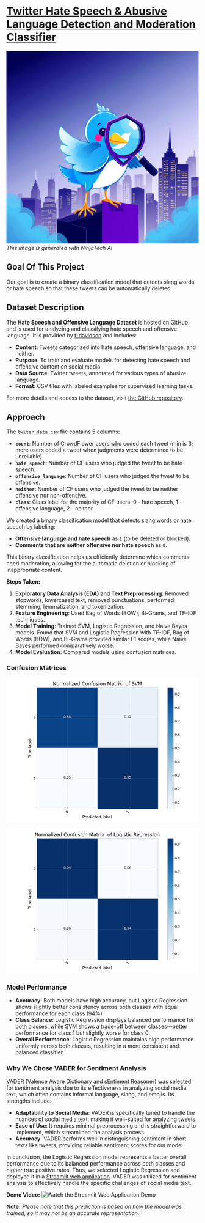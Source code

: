 # **[Twitter Hate Speech & Abusive Language Detection and Moderation Classifier](https://twitter-hate-speech-abusive-language-detection-and-moderation.streamlit.app/)**

![Cover](https://github.com/5PCD3/Twitter-Hate-Speech-Abusive-Language-Detection-and-Moderation-Classifier/blob/main/cover_picture.jpeg)
*This image is generated with NinjaTech AI*

## **Goal Of This Project**
Our goal is to create a binary classification model that detects slang words or hate speech so that these tweets can be automatically deleted.

## **Dataset Description**

The **Hate Speech and Offensive Language Dataset** is hosted on GitHub and is used for analyzing and classifying hate speech and offensive language. It is provided by [t-davidson](https://github.com/t-davidson) and includes:

- **Content**: Tweets categorized into hate speech, offensive language, and neither.
- **Purpose**: To train and evaluate models for detecting hate speech and offensive content on social media.
- **Data Source**: Twitter tweets, annotated for various types of abusive language.
- **Format**: CSV files with labeled examples for supervised learning tasks.

For more details and access to the dataset, visit [the GitHub repository](https://github.com/t-davidson/hate-speech-and-offensive-language).

## **Approach**

The `twiter_data.csv` file contains 5 columns:

* **`count`**: Number of CrowdFlower users who coded each tweet (min is 3; more users coded a tweet when judgments were determined to be unreliable).
* **`hate_speech`**: Number of CF users who judged the tweet to be hate speech.
* **`offensive_language`**: Number of CF users who judged the tweet to be offensive.
* **`neither`**: Number of CF users who judged the tweet to be neither offensive nor non-offensive.
* **`class`**: Class label for the majority of CF users. 0 - hate speech, 1 - offensive language, 2 - neither.

We created a binary classification model that detects slang words or hate speech by labeling:

- **Offensive language and hate speech** as `1` (to be deleted or blocked).
- **Comments that are neither offensive nor hate speech** as `0`.

This binary classification helps us efficiently determine which comments need moderation, allowing for the automatic deletion or blocking of inappropriate content.

**Steps Taken:**
1. **Exploratory Data Analysis (EDA)** and **Text Preprocessing**: Removed stopwords, lowercased text, removed punctuations, performed stemming, lemmatization, and tokenization.
2. **Feature Engineering**: Used Bag of Words (BOW), Bi-Grams, and TF-IDF techniques.
3. **Model Training**: Trained SVM, Logistic Regression, and Naive Bayes models. Found that SVM and Logistic Regression with TF-IDF, Bag of Words (BOW), and Bi-Grams provided similar F1 scores, while Naive Bayes performed comparatively worse.
4. **Model Evaluation**: Compared models using confusion matrices.

### Confusion Matrices

![SVM Confusion Matrix](https://github.com/5PCD3/Twitter-Hate-Speech-Abusive-Language-Detection-and-Moderation-Classifier/blob/main/plots/SVM_confusion_matrix_normalized.png)

![Logistic Regression Confusion Matrix](https://github.com/5PCD3/Twitter-Hate-Speech-Abusive-Language-Detection-and-Moderation-Classifier/blob/main/plots/Log_reg_confusion_matrix_normalized.png)

### Model Performance

- **Accuracy**: Both models have high accuracy, but Logistic Regression shows slightly better consistency across both classes with equal performance for each class (94%).
- **Class Balance**: Logistic Regression displays balanced performance for both classes, while SVM shows a trade-off between classes—better performance for class 1 but slightly worse for class 0.
- **Overall Performance**: Logistic Regression maintains high performance uniformly across both classes, resulting in a more consistent and balanced classifier.

### Why We Chose VADER for Sentiment Analysis

VADER (Valence Aware Dictionary and sEntiment Reasoner) was selected for sentiment analysis due to its effectiveness in analyzing social media text, which often contains informal language, slang, and emojis. Its strengths include:

- **Adaptability to Social Media**: VADER is specifically tuned to handle the nuances of social media text, making it well-suited for analyzing tweets.
- **Ease of Use**: It requires minimal preprocessing and is straightforward to implement, which streamlined the analysis process.
- **Accuracy**: VADER performs well in distinguishing sentiment in short texts like tweets, providing reliable sentiment scores for our model.

In conclusion, the Logistic Regression model represents a better overall performance due to its balanced performance across both classes and higher true positive rates. Thus, we selected Logistic Regression and deployed it in a [Streamlit web application](https://twitter-hate-speech-abusive-language-detection-and-moderation.streamlit.app/). VADER was utilized for sentiment analysis to effectively handle the specific challenges of social media text.

**Demo Video:**
![Watch the Streamlit Web Application Demo](https://github.com/5PCD3/Twitter-Hate-Speech-Abusive-Language-Detection-and-Moderation-Classifier/blob/main/TwitterHatespeechDetectionAppDemo.gif)

**Note:**
*Please note that this prediction is based on how the model was trained, so it may not be an accurate representation.*
